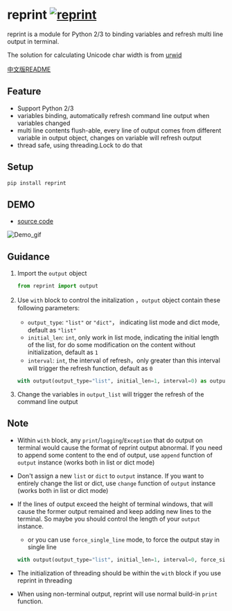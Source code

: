 # reprint [![reprint](https://img.shields.io/pypi/v/reprint.svg)](https://pypi.python.org/pypi/reprint)

reprint is a module for Python 2/3 to binding variables and refresh multi line output in terminal.

The solution for calculating Unicode char width is from [urwid](https://github.com/urwid/urwid/blob/master/urwid/old_str_util.py) 

[中文版README](https://github.com/Yinzo/reprint/blob/master/cn_README.md)


## Feature
+ Support Python 2/3
+ variables binding, automatically refresh command line output when variables changed
+ multi line contents flush-able, every line of output comes from different variable in output object, changes on variable will refresh output
+ thread safe, using threading.Lock to do that

## Setup

```sh
pip install reprint
```

## DEMO

+ [source code](https://github.com/Yinzo/reprint/blob/master/demo/horse_race.py)

![Demo_gif](https://raw.githubusercontent.com/yinzo/reprint/master/demo/images/horse_race_demo.gif)

## Guidance

1. Import the `output` object

	```python
	from reprint import output
	```
2. Use `with` block to control the initalization ，`output` object contain these following parameters:
    + `output_type`: `"list"` or `"dict"`， indicating list mode and dict mode, default as `"list"`
    + `initial_len`: `int`, only work in list mode, indicating the initial length of the list, for do some modification on the content without initialization, default as `1`
    + `interval`: `int`, the interval of refresh，only greater than this interval will trigger the refresh function, default as `0`

	```python
	with output(output_type="list", initial_len=1, interval=0) as output_list:
	```

3. Change the variables in `output_list` will trigger the refresh of the command line output

## Note
+ Within `with` block, any `print`/`logging`/`Exception` that do output on terminal would cause the format of reprint output abnormal. If you need to append some content to the end of output, use `append` function of `output` instance (works both in list or dict mode)
+ Don't assign a new `list` or `dict` to `output` instance. If you want to entirely change the list or dict, use `change` function of `output` instance (works both in list or dict mode)
+ If the lines of output exceed the height of terminal windows, that will cause the former output remained and keep adding new lines to the terminal. So maybe you should control the length of your `output` instance.
	+ or you can use `force_single_line` mode, to force the output stay in single line
        
	```python
	with output(output_type="list", initial_len=1, interval=0, force_single_line=True) as output_list:
	```
+ The initialization of threading should be within the `with` block if you use reprint in threading
+ When using non-terminal output, reprint will use normal build-in `print` function.

